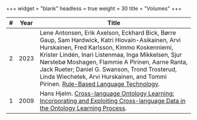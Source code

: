 +++
widget = "blank"
headless = true
weight = 30
title = "Volumes"
+++

| #   | Year | Title |
| ---:|:----:| ---- |
| 2   | 2023 | Lene Antonsen, Erik Axelson, Eckhard Bick, Børre Gaup, Sam Hardwick, Katri Hiovain-Asikainen, Arvi Hurskainen, Fred Karlsson, Kimmo Koskenniemi, Krister Lindén, Inari Listenmaa, Inga Mikkelsen, Sjur Nørstebø Moshagen, Flammie A Pirinen, Aarne Ranta, Jack Rueter; Daniel G. Swanson, Trond Trosterud, Linda Wiechetek, Arvi Hurskainen, and Tommi Pirinen. [Rule-Based Language Technology](http://hdl.handle.net/10062/89595). |
| 1   | 2009 | Hans Hjelm. [Cross-language Ontology Learning: Incorporating and Exploiting Cross-language Data in the Ontology Learning Process](http://hdl.handle.net/10062/10919). |
